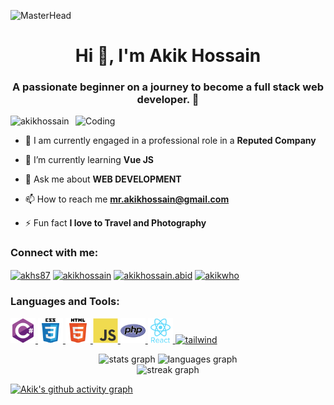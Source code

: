 ![MasterHead ](https://engineering.giphy.com/wp-content/uploads/2017/06/api.gif)
<h1 align="center">Hi 👋, I'm Akik Hossain</h1>
<h3 align="center">A passionate beginner on a journey to become a full stack web developer. 🚀</h3>
<img align="right" alt="Coding" width="400" src="https://i.pinimg.com/originals/50/83/e0/5083e0a2a7dcaae07c142e8b87036a27.gif"/>

<p align="left"> <img src="https://komarev.com/ghpvc/?username=akikhossain&label=Profile%20views&color=0e75b6&style=flat" alt="akikhossain" /> </p>

 

- 🔭 I am currently engaged in a professional role in a **Reputed Company**

- 🌱 I’m currently learning **Vue JS**

 

- 💬 Ask me about **WEB DEVELOPMENT**

- 📫 How to reach me **mr.akikhossain@gmail.com**

 

- ⚡ Fun fact **I love to Travel and Photography**

<h3 align="left">Connect with me:</h3>
<p align="left">
<a href="https://twitter.com/akhs87" target="blank"><img align="center" src="https://raw.githubusercontent.com/rahuldkjain/github-profile-readme-generator/master/src/images/icons/Social/twitter.svg" alt="akhs87" height="30" width="40" /></a>
<a href="https://linkedin.com/in/akikhossain" target="blank"><img align="center" src="https://raw.githubusercontent.com/rahuldkjain/github-profile-readme-generator/master/src/images/icons/Social/linked-in-alt.svg" alt="akikhossain" height="30" width="40" /></a>
<a href="https://fb.com/akikhossain.abid" target="blank"><img align="center" src="https://raw.githubusercontent.com/rahuldkjain/github-profile-readme-generator/master/src/images/icons/Social/facebook.svg" alt="akikhossain.abid" height="30" width="40" /></a>
<a href="https://instagram.com/akikwho" target="blank"><img align="center" src="https://raw.githubusercontent.com/rahuldkjain/github-profile-readme-generator/master/src/images/icons/Social/instagram.svg" alt="akikwho" height="30" width="40" /></a>
</p>

<h3 align="left">Languages and Tools:</h3>
<p align="left"> <a href="https://www.w3schools.com/cs/" target="_blank" rel="noreferrer"> <img src="https://raw.githubusercontent.com/devicons/devicon/master/icons/csharp/csharp-original.svg" alt="csharp" width="40" height="40"/> </a> <a href="https://www.w3schools.com/css/" target="_blank" rel="noreferrer"> <img src="https://raw.githubusercontent.com/devicons/devicon/master/icons/css3/css3-original-wordmark.svg" alt="css3" width="40" height="40"/> </a> <a href="https://www.w3.org/html/" target="_blank" rel="noreferrer"> <img src="https://raw.githubusercontent.com/devicons/devicon/master/icons/html5/html5-original-wordmark.svg" alt="html5" width="40" height="40"/> </a> <a href="https://developer.mozilla.org/en-US/docs/Web/JavaScript" target="_blank" rel="noreferrer"> <img src="https://raw.githubusercontent.com/devicons/devicon/master/icons/javascript/javascript-original.svg" alt="javascript" width="40" height="40"/> </a> <a href="https://www.php.net" target="_blank" rel="noreferrer"> <img src="https://raw.githubusercontent.com/devicons/devicon/master/icons/php/php-original.svg" alt="php" width="40" height="40"/> </a> <a href="https://reactjs.org/" target="_blank" rel="noreferrer"> <img src="https://raw.githubusercontent.com/devicons/devicon/master/icons/react/react-original-wordmark.svg" alt="react" width="40" height="40"/> </a> <a href="https://tailwindcss.com/" target="_blank" rel="noreferrer"> <img src="https://www.vectorlogo.zone/logos/tailwindcss/tailwindcss-icon.svg" alt="tailwind" width="40" height="40"/> </a> </p>

<div align="center">
  <img src="https://github-readme-stats.vercel.app/api?username=akikhossain&hide_title=false&hide_rank=false&show_icons=true&include_all_commits=true&count_private=true&disable_animations=false&theme=dracula&locale=en&hide_border=false" height="150" alt="stats graph"  />
  <img src="https://github-readme-stats.vercel.app/api/top-langs?username=akikhossain&locale=en&hide_title=false&layout=compact&card_width=320&langs_count=5&theme=dracula&hide_border=false" height="150" alt="languages graph"  />
</div>


<div align="center">
  <img src="https://streak-stats.demolab.com?user=akikhossain&locale=en&mode=daily&theme=dark&hide_border=false&border_radius=5&order=3" height="220" alt="streak graph"  />
</div>

[![Akik's github activity graph](https://github-readme-activity-graph.vercel.app/graph?username=akikhossain&theme=tokyo-night)](https://github.com/akikhossain/github-readme-activity-graph)
